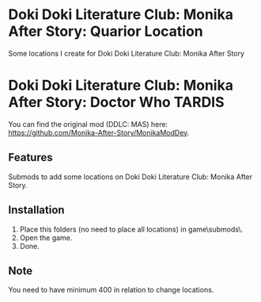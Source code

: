 # Doki Doki Literature Club: Monika After Story: Quarior Location
Some locations I create for Doki Doki Literature Club: Monika After Story

# Doki Doki Literature Club: Monika After Story: Doctor Who TARDIS
You can find the original mod (DDLC: MAS) here: https://github.com/Monika-After-Story/MonikaModDev.

## Features
Submods to add some locations on Doki Doki Literature Club: Monika After Story.

## Installation
1) Place this folders (no need to place all locations) in game\\submods\\.
2) Open the game.
4) Done.

## Note
You need to have minimum 400 in relation to change locations.
